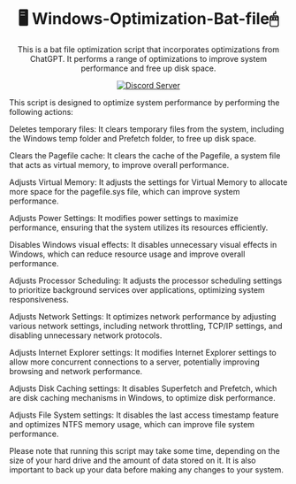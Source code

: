 [discord-badge]: https://discord.com/api/guilds/897156326776520736/widget.png?style=shield
[discord-link]: https://discord.gg/RgZGCqKxAb

<div align="center">

#   🖥️ Windows-Optimization-Bat-file🖱
This is a bat file optimization script that incorporates optimizations from ChatGPT. It performs a range of optimizations to improve system performance and free up disk space.

[![Discord Server][discord-badge]][discord-link]  

</div>  

This script is designed to optimize system performance by performing the following actions:

Deletes temporary files: It clears temporary files from the system, including the Windows temp folder and Prefetch folder, to free up disk space.

Clears the Pagefile cache: It clears the cache of the Pagefile, a system file that acts as virtual memory, to improve overall performance.

Adjusts Virtual Memory: It adjusts the settings for Virtual Memory to allocate more space for the pagefile.sys file, which can improve system performance.

Adjusts Power Settings: It modifies power settings to maximize performance, ensuring that the system utilizes its resources efficiently.

Disables Windows visual effects: It disables unnecessary visual effects in Windows, which can reduce resource usage and improve overall performance.

Adjusts Processor Scheduling: It adjusts the processor scheduling settings to prioritize background services over applications, optimizing system responsiveness.

Adjusts Network Settings: It optimizes network performance by adjusting various network settings, including network throttling, TCP/IP settings, and disabling unnecessary network protocols.

Adjusts Internet Explorer settings: It modifies Internet Explorer settings to allow more concurrent connections to a server, potentially improving browsing and network performance.

Adjusts Disk Caching settings: It disables Superfetch and Prefetch, which are disk caching mechanisms in Windows, to optimize disk performance.

Adjusts File System settings: It disables the last access timestamp feature and optimizes NTFS memory usage, which can improve file system performance.

Please note that running this script may take some time, depending on the size of your hard drive and the amount of data stored on it. It is also important to back up your data before making any changes to your system.
